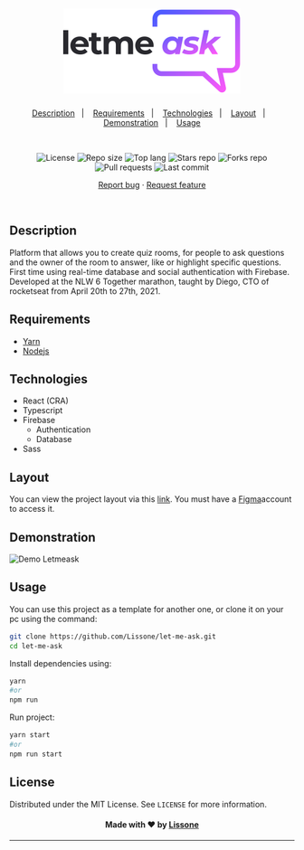 <h1 align="center">
  <img alt="Letmeask" src="./src/assets/images/logo.svg">
</h1>

<p align="center">
  <a href="#description">Description</a>&nbsp;&nbsp;&nbsp;|&nbsp;&nbsp;&nbsp;
  <a href="#requirements">Requirements</a>&nbsp;&nbsp;&nbsp;|&nbsp;&nbsp;&nbsp;
  <a href="#technologies">Technologies</a>&nbsp;&nbsp;&nbsp;|&nbsp;&nbsp;&nbsp;
  <a href="#layout">Layout</a>&nbsp;&nbsp;&nbsp;|&nbsp;&nbsp;&nbsp;
  <a href="#demonstration">Demonstration</a>&nbsp;&nbsp;&nbsp;|&nbsp;&nbsp;&nbsp;
  <a href="#usage">Usage</a>
</p>
<br />
<p align="center">
  <img src="https://img.shields.io/static/v1?label=license&message=MIT" alt="License">
  <img src="https://img.shields.io/github/repo-size/Lissone/let-me-ask" alt="Repo size" />
  <img src="https://img.shields.io/github/languages/top/Lissone/let-me-ask" alt="Top lang" />
  <img src="https://img.shields.io/github/stars/Lissone/let-me-ask" alt="Stars repo" />
  <img src="https://img.shields.io/github/forks/Lissone/let-me-ask" alt="Forks repo" />
  <img src="https://img.shields.io/github/issues-pr/Lissone/let-me-ask" alt="Pull requests" >
  <img src="https://img.shields.io/github/last-commit/Lissone/let-me-ask" alt="Last commit" />
</p>

<p align="center">
  <a href="https://github.com/Lissone/let-me-ask/issues">Report bug</a>
  ·
  <a href="https://github.com/Lissone/let-me-ask/issues">Request feature</a>
</p>

<br />

## Description

Platform that allows you to create quiz rooms, for people to ask questions and the owner of the room to answer, like or highlight specific questions. 
First time using real-time database and social authentication with Firebase. Developed at the NLW 6 Together marathon, taught by Diego, CTO of rocketseat from April 20th to 27th, 2021.

## Requirements

* [Yarn](https://yarnpkg.com/)
* [Nodejs](https://nodejs.org/en/)

## Technologies

* React (CRA)
* Typescript
* Firebase
  * Authentication
  * Database
* Sass

## Layout

You can view the project layout via this <a href="https://www.figma.com/file/7db9FCcfBsEngadaCYMcLS/Roquet.q?node-id=0%3A1" target="_blank">link</a>. You must have a <a href="https://figma.com" target="_blank">Figma</a>account to access it.

## Demonstration

![Demo Letmeask](https://media.giphy.com/media/UgKc6VUbEOTFY1Wl9f/giphy.gif)

## Usage

You can use this project as a template for another one, or clone it on your pc using the command:

```bash
git clone https://github.com/Lissone/let-me-ask.git
cd let-me-ask
```

Install dependencies using:
```bash
yarn
#or
npm run
```

Run project:
```bash
yarn start
#or
npm run start
```

## License

Distributed under the MIT License. See `LICENSE` for more information.

<h4 align="center">
  Made with ❤️ by <a href="https://github.com/Lissone" target="_blank">Lissone</a>
</h4>

<hr />
